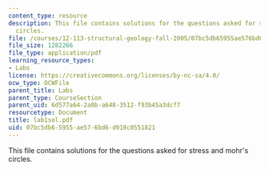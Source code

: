 ```yaml
---
content_type: resource
description: This file contains solutions for the questions asked for stress and mohr's
  circles.
file: /courses/12-113-structural-geology-fall-2005/07bc5db65955ae576bd6d918c0551821_lab1sol.pdf
file_size: 1282266
file_type: application/pdf
learning_resource_types:
- Labs
license: https://creativecommons.org/licenses/by-nc-sa/4.0/
ocw_type: OCWFile
parent_title: Labs
parent_type: CourseSection
parent_uid: 6d577a64-2a0b-a648-3512-f93b45a3dcf7
resourcetype: Document
title: lab1sol.pdf
uid: 07bc5db6-5955-ae57-6bd6-d918c0551821
---
```

This file contains solutions for the questions asked for stress and mohr's circles.